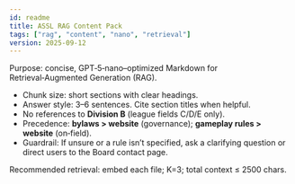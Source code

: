 ```yaml
---
id: readme
title: ASSL RAG Content Pack
tags: ["rag", "content", "nano", "retrieval"]
version: 2025-09-12
---
```


Purpose: concise, GPT‑5‑nano–optimized Markdown for Retrieval‑Augmented Generation (RAG).

- Chunk size: short sections with clear headings.
- Answer style: 3–6 sentences. Cite section titles when helpful.
- No references to **Division B** (league fields C/D/E only).
- Precedence: **bylaws > website** (governance); **gameplay rules > website** (on‑field).
- Guardrail: If unsure or a rule isn’t specified, ask a clarifying question or direct users to the Board contact page.

Recommended retrieval: embed each file; K=3; total context ≤ 2500 chars.
